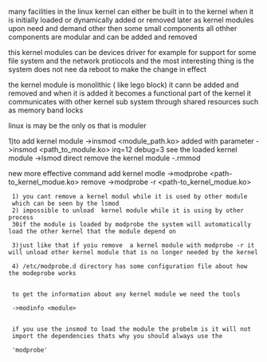many facilities in the linux kernel can either be built in to the kernel when it is initially loaded or dynamically added or removed later as kernel modules upon need and demand other then some small components all othher components are modular and can be added and removed

this kernel modules can be devices driver for example for support for some file system and the network protiocols and the most interesting thing is the system does not nee da reboot to make the change in effect

the kernel module is monolithic ( like lego block) it cann be added and removed
and when it is added it becomes a functional part of the kernel it communicates with other kernel sub system through shared resources such as memory band locks

linux is may be the only os that is moduler

1)to add kernel module
	->insmod <module_path.ko>
added with parameter
	->insmod <path_to_module.ko> irq=12 debug=3
see the loaded kernel module
	->lsmod
direct remove the kernel module
	-.rmmod


new more effective command
	 add kernel modle
	 ->modprobe <path-to_kernel_modue.ko>
	 remove
	 ->modprobe -r <path-to_kernel_modue.ko>




	 1) you cant remove a kernel modul while it is used by other module
	 which can be seen by the lsmod
	 2) impossible to unload  kernel module while it is using by other process
	 30if the module is loaded by modprobe the system will automatically load the other kernel that the module depend on

	 3)just like that if yoiu remove  a kernel module with modprobe -r it will unload other kernel module that is no longer needed by the kernel

	 4) /etc/modprobe.d directory has some configuration file about how the modeprobe works


	 to get the information about any kernel module we need the tools

	 ->modinfo <module>


	 if you use the insmod to load the module the probelm is it will not 
	 import the dependencies thats why you should always use the 

	 'modprobe'